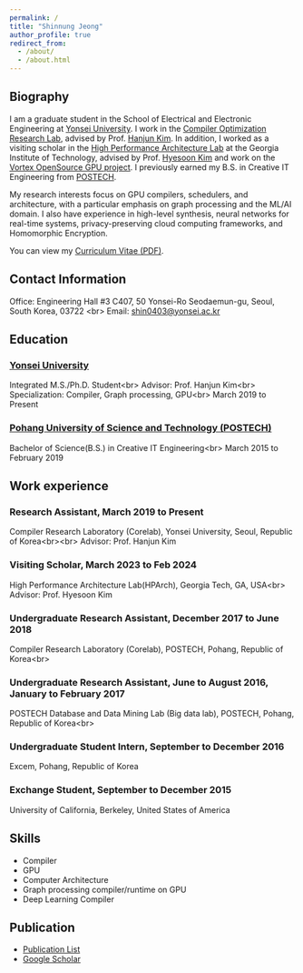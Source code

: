 ```yaml
---
permalink: /
title: "Shinnung Jeong"
author_profile: true
redirect_from: 
  - /about/
  - /about.html
---
```


## Biography
I am a graduate student in the School of Electrical and Electronic Engineering at [Yonsei University](http://yonsei.ac.kr). I work in the [Compiler Optimization Research Lab](http://corelab.or.kr), advised by Prof. [Hanjun Kim](http://corelab.or.kr/~hanjun). In addition, I worked as a visiting scholar in the [High Performance Architecture Lab](https://sites.gatech.edu/hparch/) at the Georgia Institute of Technology, advised by Prof. [Hyesoon Kim](https://faculty.cc.gatech.edu/~hyesoon/) and work on the [Vortex OpenSource GPU project](https://vortex.cc.gatech.edu/).
I previously earned my B.S. in Creative IT Engineering from [POSTECH](http://postech.ac.kr).

My research interests focus on GPU compilers, schedulers, and architecture, with a particular emphasis on graph processing and the ML/AI domain. I also have experience in high-level synthesis, neural networks for real-time systems, privacy-preserving cloud computing frameworks, and Homomorphic Encryption.

You can view my [Curriculum Vitae (PDF)](https://shin0403.github.io/files/shinnung_cv.pdf). 

## Contact Information
Office: Engineering Hall #3 C407, 50 Yonsei-Ro Seodaemun-gu, Seoul, South Korea, 03722 <br\>
Email: shin0403@yonsei.ac.kr

## Education
### [Yonsei University](http://yonsei.ac.kr)
Integrated M.S./Ph.D. Student<br\>
Advisor: Prof. Hanjun Kim<br\>
Specialization: Compiler, Graph processing, GPU<br\>
March 2019 to Present

### [Pohang University of Science and Technology (POSTECH)](http://postech.ac.kr)
Bachelor of Science(B.S.) in Creative IT Engineering<br\>
March 2015 to February 2019

## Work experience
### Research Assistant, March 2019 to Present
Compiler Research Laboratory (Corelab), Yonsei University, Seoul, Republic of Korea<br\><br\>
Advisor: Prof. Hanjun Kim

### Visiting Scholar, March 2023 to Feb 2024
High Performance Architecture Lab(HPArch), Georgia Tech, GA, USA<br\>
Advisor: Prof. Hyesoon Kim

### Undergraduate Research Assistant, December 2017 to June 2018
Compiler Research Laboratory (Corelab), POSTECH, Pohang, Republic of Korea<br\>

### Undergraduate Research Assistant, June to August 2016, January to February 2017
POSTECH Database and Data Mining Lab (Big data lab), POSTECH, Pohang, Republic of Korea<br\>

### Undergraduate Student Intern, September to December 2016
Excem, Pohang, Republic of Korea

### Exchange Student, September to December 2015
University of California, Berkeley, United States of America

## Skills
- Compiler
- GPU
- Computer Architecture
- Graph processing compiler/runtime on GPU
- Deep Learning Compiler

## Publication 
- [Publication List](https://shin0403.github.io/publications/)   
- [Google Scholar](https://scholar.google.com/citations?user=P-3_m5kAAAAJ)

